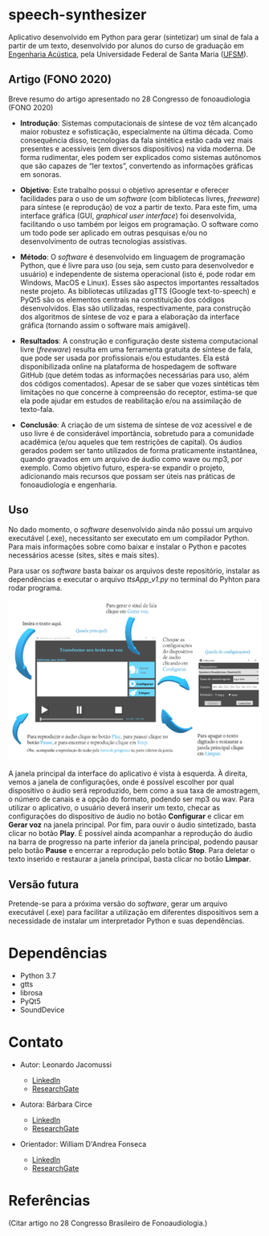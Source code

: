# speech-synthesizer
Aplicativo desenvolvido em Python para gerar (sintetizar) um sinal de fala a partir de um texto, desenvolvido por alunos do curso de graduação em [Engenharia Acústica][EAC], pela Universidade Federal de Santa Maria ([UFSM][ufsmsite]). 

## Artigo (FONO 2020)
Breve resumo do artigo apresentado no 28 Congresso de fonoaudiologia (FONO 2020)

- **Introdução**: Sistemas computacionais de síntese de voz têm alcançado maior robustez e sofisticação, especialmente na última década. Como consequência disso, tecnologias da fala sintética estão cada vez mais presentes e acessíveis (em diversos dispositivos) na vida moderna. De forma rudimentar, eles podem ser explicados como sistemas autônomos que são capazes de “ler textos”, convertendo as informações gráficas em sonoras.

- **Objetivo**: Este trabalho possui o objetivo apresentar e oferecer facilidades para o uso de um *software* (com bibliotecas livres, *freeware*) para síntese (e reprodução) de voz a partir de texto. Para este fim, uma interface gráfica (GUI, *graphical user interface*) foi desenvolvida, facilitando o uso também por leigos em programação. O software como um todo pode ser aplicado em outras pesquisas e/ou no desenvolvimento de outras tecnologias assistivas.

- **Método**: O *software* é desenvolvido em linguagem de programação Python, que é livre para uso (ou seja, sem custo para desenvolvedor e usuário) e independente de sistema operacional (isto é, pode rodar em Windows, MacOS e Linux). Esses são aspectos importantes ressaltados neste projeto. As bibliotecas utilizadas gTTS (Google text-to-speech) e PyQt5 são os elementos centrais na constituição dos códigos desenvolvidos. Elas são utilizadas, respectivamente, para construção dos algoritmos de síntese de voz e para a elaboração da interface gráfica (tornando assim o software mais amigável).

- **Resultados**: A construção e configuração deste sistema computacional livre (*freeware*) resulta em uma ferramenta gratuita de síntese de fala, que pode ser usada por profissionais e/ou estudantes. Ela está disponibilizada online na plataforma de hospedagem de software GitHub (que detém todas as informações necessárias para uso, além dos códigos comentados). Apesar de se saber que vozes sintéticas têm limitações no que concerne à compreensão do receptor, estima-se que ela pode ajudar em estudos de reabilitação e/ou na assimilação de texto-fala.  

- **Conclusão**: A criação de um sistema de síntese de voz acessível e de uso livre é de considerável importância, sobretudo para a comunidade acadêmica (e/ou aqueles que tem restrições de capital). Os áudios gerados podem ser tanto utilizados de forma praticamente instantânea, quando gravados em um arquivo de áudio como wave ou mp3, por exemplo. Como objetivo futuro, espera-se expandir o projeto, adicionando mais recursos que possam ser úteis nas práticas de fonoaudiologia e engenharia.

## Uso
No dado momento, o *software* desenvolvido ainda não possui um arquivo executável (.exe), necessitanto ser executato em um compilador Python. Para mais informações sobre como baixar e instalar o Python e pacotes necessários acesse (sites, sites e mais sites).

Para usar os *software* basta baixar os arquivos deste repositório, instalar as dependências e executar o arquivo *ttsApp_v1.py* no terminal do Pyhton para rodar  programa.

![](FONO2020.png)

A janela principal da interface do aplicativo é vista à esquerda. À direita, vemos a janela de configurações, onde é possível escolher por qual dispositivo o áudio será reproduzido, bem como a sua taxa de amostragem, o número de canais e a opção do formato, podendo ser mp3 ou wav. Para utilizar o aplicativo, o usuário deverá inserir um texto, checar as configurações do dispositivo de áudio no botão **Configurar** e clicar em **Gerar voz** na janela principal. Por fim, para ouvir o áudio sintetizado, basta clicar no botão **Play**. É possível ainda acompanhar a reprodução do áudio na barra de progresso na parte inferior da janela principal, podendo pausar pelo botão **Pause** e encerrar a reprodução pelo botão **Stop**. Para deletar o texto inserido e restaurar a janela principal, basta clicar no botão **Limpar**.

## Versão futura
Pretende-se para a próxima versão do *software*, gerar um arquivo executável (.exe) para facilitar a utilização em diferentes dispositivos sem a necessidade de instalar um interpretador Python e suas dependências.

# Dependências
- Python 3.7
- gtts
- librosa
- PyQt5
- SoundDevice

# Contato
- Autor: Leonardo Jacomussi
  - [LinkedIn][LinkedIn_Leo]
  - [ResearchGate][ResearchGate_Leo]

- Autora: Bárbara Circe
  - [LinkedIn][LinkedIn_Ba]
  - [ResearchGate][ResearchGate_Ba]

- Orientador: William D'Andrea Fonseca
  - [LinkedIn][LinkedIn_Will]
  - [ResearchGate][ResearchGate_Will]

# Referências
(Citar artigo no 28 Congresso Brasileiro de Fonoaudiologia.)


[EAC]: <https://www.eac.ufsm.br/>
[ufsmsite]: <https://www.ufsm.br/>
[LinkedIn_Leo]: <https://www.linkedin.com/in/leonardo-jacomussi-6549671a2>
[ResearchGate_Leo]: <https://www.researchgate.net/profile/Leonardo_Jacomussi_Pereira_De_Araujo>
[LinkedIn_Ba]: <https://www.linkedin.com/in/b%C3%A1rbara-circe-costa-silveira-971982193/>
[ResearchGate_Ba]: <https://www.researchgate.net/profile/Barbara_Circe_Silveira>
[LinkedIn_Will]: <https://www.linkedin.com/in/william-fonseca>
[ResearchGate_Will]: <https://www.researchgate.net/profile/William_Fonseca3>
